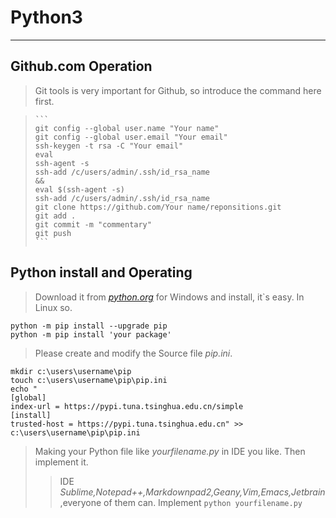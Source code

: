 
# Python3
-----

## Github.com Operation

> Git tools is very important for Github, so introduce the command here first.
> 

>     ```
>     git config --global user.name "Your name"	
>     git config --global user.email "Your email"
>     ssh-keygen -t rsa -C "Your email"	
>     eval
>     ssh-agent -s
>     ssh-add /c/users/admin/.ssh/id_rsa_name
>     &&
>     eval $(ssh-agent -s)
>     ssh-add /c/users/admin/.ssh/id_rsa_name
>     git clone https://github.com/Your name/reponsitions.git	
>     git add .
>     git commit -m "commentary"
>     git push
>     ```

## Python install and Operating
> Download it from *[python.org](https://www.python.org/downloads/)* for Windows and install, it`s easy. In Linux so.
> 
    python -m pip install --upgrade pip
    python -m pip install 'your package'

> Please create and modify the Source file *pip.ini*.
>
    mkdir c:\users\username\pip
    touch c:\users\username\pip\pip.ini
    echo "
    [global]
    index-url = https://pypi.tuna.tsinghua.edu.cn/simple
    [install]
    trusted-host = https://pypi.tuna.tsinghua.edu.cn" >> c:\users\username\pip\pip.ini
> Making your Python file like *yourfilename.py* in IDE you like. Then implement it.
> > IDE
> > *Sublime,Notepad++,Markdownpad2,Geany,Vim,Emacs,Jetbrain*,everyone of them can.
> > Implement
> >     ```python yourfilename.py```
> >     


